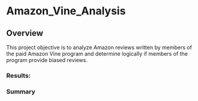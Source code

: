# Amazon_Vine_Analysis

## Overview
This project objective is to analyze Amazon reviews written by members of the paid Amazon Vine program and determine logically if members of the program provide biased reviews.

### Results:


### Summary





